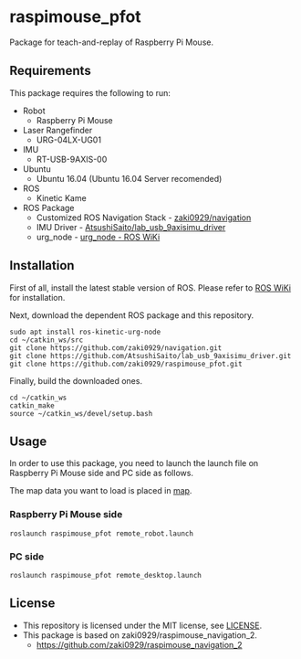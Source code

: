 # raspimouse_pfot
Package for teach-and-replay of Raspberry Pi Mouse.


## Requirements

This package requires the following to run:
* Robot
  * Raspberry Pi Mouse
* Laser Rangefinder
  * URG-04LX-UG01
* IMU
  * RT-USB-9AXIS-00
* Ubuntu
  * Ubuntu 16.04 (Ubuntu 16.04 Server recomended)
* ROS
  * Kinetic Kame
* ROS Package
  * Customized ROS Navigation Stack - [zaki0929/navigation](https://github.com/zaki0929/navigation)
  * IMU Driver - [AtsushiSaito/lab_usb_9axisimu_driver](https://github.com/AtsushiSaito/lab_usb_9axisimu_driver)
  * urg_node - [urg_node - ROS WiKi](http://wiki.ros.org/urg_node)

## Installation

First of all, install the latest stable version of ROS.
Please refer to [ROS WiKi](http://wiki.ros.org/kinetic/Installation) for installation.

Next, download the dependent ROS package and this repository.

```
sudo apt install ros-kinetic-urg-node
cd ~/catkin_ws/src
git clone https://github.com/zaki0929/navigation.git
git clone https://github.com/AtsushiSaito/lab_usb_9axisimu_driver.git
git clone https://github.com/zaki0929/raspimouse_pfot.git
```

Finally, build the downloaded ones.

```
cd ~/catkin_ws
catkin_make
source ~/catkin_ws/devel/setup.bash
```

## Usage

In order to use this package, you need to launch the launch file on Raspberry Pi Mouse side and PC side as follows.

The map data you want to load is placed in [map](./map).

### Raspberry Pi Mouse side

```
roslaunch raspimouse_pfot remote_robot.launch
```

### PC side

```
roslaunch raspimouse_pfot remote_desktop.launch
```

## License
* This repository is licensed under the MIT license, see [LICENSE](./LICENSE).
* This package is based on zaki0929/raspimouse_navigation_2. 
    * https://github.com/zaki0929/raspimouse_navigation_2
